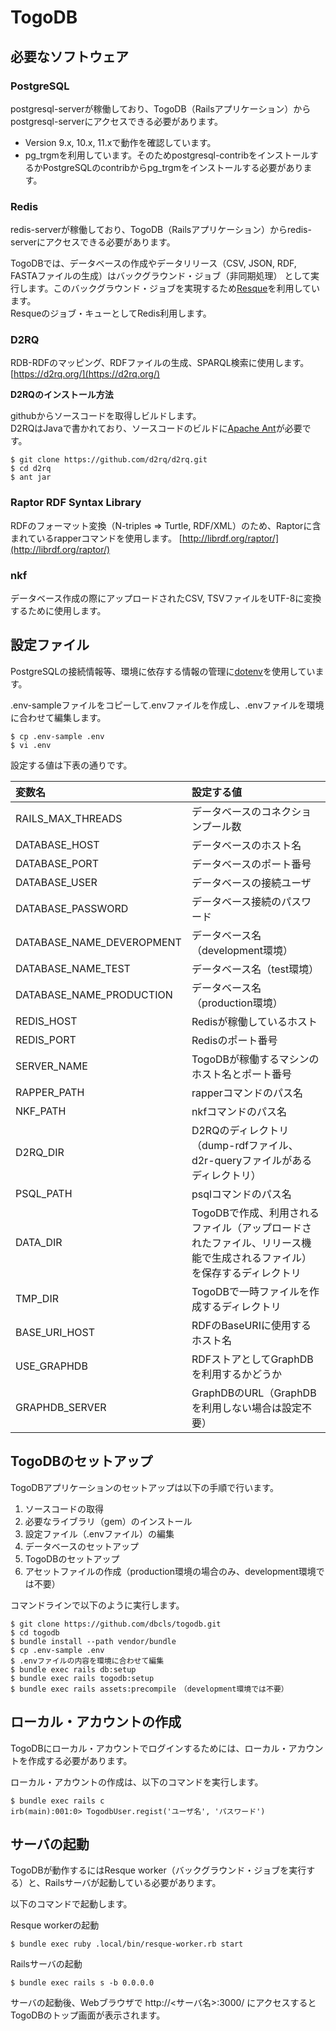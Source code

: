 # TogoDB

## 必要なソフトウェア
### PostgreSQL
postgresql-serverが稼働しており、TogoDB（Railsアプリケーション）からpostgresql-serverにアクセスできる必要があります。
* Version 9.x, 10.x, 11.xで動作を確認しています。
* pg_trgmを利用しています。そのためpostgresql-contribをインストールするかPostgreSQLのcontribからpg_trgmをインストールする必要があります。

### Redis
redis-serverが稼働しており、TogoDB（Railsアプリケーション）からredis-serverにアクセスできる必要があります。

TogoDBでは、データベースの作成やデータリリース（CSV, JSON, RDF, FASTAファイルの生成）はバックグラウンド・ジョブ（非同期処理）
として実行します。このバックグラウンド・ジョブを実現するため[Resque](https://github.com/resque/resque)を利用しています。  
Resqueのジョブ・キューとしてRedis利用します。
  
### D2RQ
RDB-RDFのマッピング、RDFファイルの生成、SPARQL検索に使用します。  
[https://d2rq.org/](https://d2rq.org/)  

**D2RQのインストール方法**

githubからソースコードを取得しビルドします。  
D2RQはJavaで書かれており、ソースコードのビルドに[Apache Ant](https://ant.apache.org/)が必要です。
```
$ git clone https://github.com/d2rq/d2rq.git
$ cd d2rq
$ ant jar
```

### Raptor RDF Syntax Library
RDFのフォーマット変換（N-triples => Turtle, RDF/XML）のため、Raptorに含まれているrapperコマンドを使用します。
[http://librdf.org/raptor/](http://librdf.org/raptor/)  

### nkf
データベース作成の際にアップロードされたCSV, TSVファイルをUTF-8に変換するために使用します。

## 設定ファイル
PostgreSQLの接続情報等、環境に依存する情報の管理に[dotenv](https://github.com/bkeepers/dotenv/)を使用しています。

.env-sampleファイルをコピーして.envファイルを作成し、.envファイルを環境に合わせて編集します。
```
$ cp .env-sample .env
$ vi .env
```

設定する値は下表の通りです。

|変数名|設定する値|
|:--|:--|
|RAILS_MAX_THREADS|データベースのコネクションプール数|
|DATABASE_HOST|データベースのホスト名|
|DATABASE_PORT|データベースのポート番号|
|DATABASE_USER|データベースの接続ユーザ|
|DATABASE_PASSWORD|データベース接続のパスワード|
|DATABASE_NAME_DEVEROPMENT|データベース名（development環境）|
|DATABASE_NAME_TEST|データベース名（test環境）|
|DATABASE_NAME_PRODUCTION|データベース名（production環境）|
|REDIS_HOST|Redisが稼働しているホスト|
|REDIS_PORT|Redisのポート番号|
|SERVER_NAME|TogoDBが稼働するマシンのホスト名とポート番号|
|RAPPER_PATH|rapperコマンドのパス名|
|NKF_PATH|nkfコマンドのパス名|
|D2RQ_DIR|D2RQのディレクトリ（dump-rdfファイル、d2r-queryファイルがあるディレクトリ）|
|PSQL_PATH|psqlコマンドのパス名|
|DATA_DIR|TogoDBで作成、利用されるファイル（アップロードされたファイル、リリース機能で生成されるファイル）を保存するディレクトリ|
|TMP_DIR|TogoDBで一時ファイルを作成するディレクトリ|
|BASE_URI_HOST|RDFのBaseURIに使用するホスト名|
|USE_GRAPHDB|RDFストアとしてGraphDBを利用するかどうか|
|GRAPHDB_SERVER|GraphDBのURL（GraphDBを利用しない場合は設定不要）|

## TogoDBのセットアップ
TogoDBアプリケーションのセットアップは以下の手順で行います。
1. ソースコードの取得
2. 必要なライブラリ（gem）のインストール
3. 設定ファイル（.envファイル）の編集
4. データベースのセットアップ
5. TogoDBのセットアップ
6. アセットファイルの作成（production環境の場合のみ、development環境では不要）

コマンドラインで以下のように実行します。
```
$ git clone https://github.com/dbcls/togodb.git
$ cd togodb
$ bundle install --path vendor/bundle
$ cp .env-sample .env
$ .envファイルの内容を環境に合わせて編集
$ bundle exec rails db:setup
$ bundle exec rails togodb:setup
$ bundle exec rails assets:precompile　（development環境では不要）
```

## ローカル・アカウントの作成
TogoDBにローカル・アカウントでログインするためには、ローカル・アカウントを作成する必要があります。 

ローカル・アカウントの作成は、以下のコマンドを実行します。
```
$ bundle exec rails c
irb(main):001:0> TogodbUser.regist('ユーザ名', 'パスワード')
```

## サーバの起動
TogoDBが動作するにはResque worker（バックグラウンド・ジョブを実行する）と、Railsサーバが起動している必要があります。  

以下のコマンドで起動します。

Resque workerの起動
```
$ bundle exec ruby .local/bin/resque-worker.rb start
```
 
Railsサーバの起動
```
$ bundle exec rails s -b 0.0.0.0
```

サーバの起動後、Webブラウザで http://<サーバ名>:3000/ にアクセスするとTogoDBのトップ画面が表示されます。
